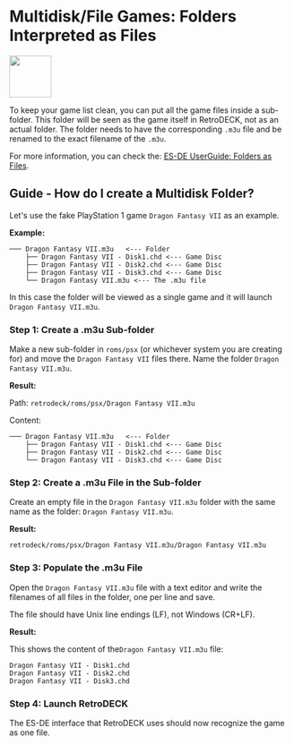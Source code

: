 # Multidisk/File Games: Folders Interpreted as Files

<img src="../../wiki_icons/pixelitos/application-x-iso.png" width="75">

To keep your game list clean, you can put all the game files inside a sub-folder. This folder will be seen as the game itself in RetroDECK, not as an actual folder. The folder needs to have the corresponding `.m3u` file and be renamed to the exact filename of the `.m3u`.

For more information, you can check the: [ES-DE UserGuide: Folders as Files](https://gitlab.com/es-de/emulationstation-de/-/blob/master/USERGUIDE.md#directories-interpreted-as-files).

## Guide - How do I create a Multidisk Folder?

Let's use the fake PlayStation 1 game `Dragon Fantasy VII` as an example.

**Example:**

```
─── Dragon Fantasy VII.m3u   <--- Folder
    ├── Dragon Fantasy VII - Disk1.chd <--- Game Disc
    ├── Dragon Fantasy VII - Disk2.chd <--- Game Disc
    ├── Dragon Fantasy VII - Disk3.chd <--- Game Disc
    └── Dragon Fantasy VII.m3u <--- The .m3u file
```
In this case the folder will be viewed as a single game and it will launch `Dragon Fantasy VII.m3u`.

### Step 1: Create a .m3u Sub-folder

Make a new sub-folder in `roms/psx` (or whichever system you are creating for) and move the `Dragon Fantasy VII` files there.
Name the folder `Dragon Fantasy VII.m3u`.

**Result:**

Path: `retrodeck/roms/psx/Dragon Fantasy VII.m3u`

Content: 

```
─── Dragon Fantasy VII.m3u   <--- Folder
    ├── Dragon Fantasy VII - Disk1.chd <--- Game Disc
    ├── Dragon Fantasy VII - Disk2.chd <--- Game Disc
    └── Dragon Fantasy VII - Disk3.chd <--- Game Disc
```

### Step 2: Create a .m3u File in the Sub-folder

Create an empty file in the `Dragon Fantasy VII.m3u` folder with the same name as the folder: `Dragon Fantasy VII.m3u`.

**Result:**

`retrodeck/roms/psx/Dragon Fantasy VII.m3u/Dragon Fantasy VII.m3u`

### Step 3: Populate the .m3u File

Open the `Dragon Fantasy VII.m3u` file with a text editor and write the filenames of all files in the folder, one per line and save.

The file should have Unix line endings (LF), not Windows (CR+LF).

**Result:**

This shows the content of the`Dragon Fantasy VII.m3u` file:

```
Dragon Fantasy VII - Disk1.chd
Dragon Fantasy VII - Disk2.chd
Dragon Fantasy VII - Disk3.chd
```

### Step 4: Launch RetroDECK

The ES-DE interface that RetroDECK uses should now recognize the game as one file.
